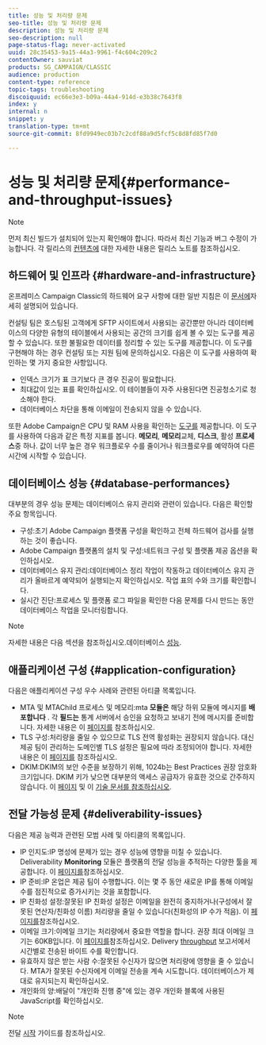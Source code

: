 ```yaml
---
title: 성능 및 처리량 문제
seo-title: 성능 및 처리량 문제
description: 성능 및 처리량 문제
seo-description: null
page-status-flag: never-activated
uuid: 28c35453-9a15-44a3-9961-f4c604c209c2
contentOwner: sauviat
products: SG_CAMPAIGN/CLASSIC
audience: production
content-type: reference
topic-tags: troubleshooting
discoiquuid: ec66e3e3-b09a-44a4-914d-e3b38c7643f8
index: y
internal: n
snippet: y
translation-type: tm+mt
source-git-commit: 8fd9949ec03b7c2cdf88a9d5fcf5c8d8fd85f7d0

---
```



# 성능 및 처리량 문제{#performance-and-throughput-issues}

>[!NOTE]
>
>먼저 최신 빌드가 설치되어 있는지 확인해야 합니다. 따라서 최신 기능과 버그 수정이 가능합니다. 각 릴리스의 [컨텐츠에](https://docs.campaign.adobe.com/doc/AC/en/RN.html) 대한 자세한 내용은 릴리스 노트를 참조하십시오.

## 하드웨어 및 인프라 {#hardware-and-infrastructure}

온프레미스 Campaign Classic의 하드웨어 요구 사항에 대한 일반 지침은 이 [문서에](https://helpx.adobe.com/campaign/kb/hardware-sizing-guide.html)자세히 설명되어 있습니다.

컨설팅 팀은 호스팅된 고객에게 SFTP 사이트에서 사용되는 공간뿐만 아니라 데이터베이스의 다양한 유형의 테이블에서 사용되는 공간의 크기를 쉽게 볼 수 있는 도구를 제공할 수 있습니다. 또한 불필요한 데이터를 정리할 수 있는 도구를 제공합니다. 이 도구를 구현해야 하는 경우 컨설팅 또는 지원 팀에 문의하십시오. 다음은 이 도구를 사용하여 확인하는 몇 가지 중요한 사항입니다.

* 인덱스 크기가 표 크기보다 큰 경우 진공이 필요합니다.
* 최대값이 있는 표를 확인하십시오. 이 테이블들이 자주 사용된다면 진공청소기로 청소해야 한다.
* 데이터베이스 차단을 통해 이메일이 전송되지 않을 수 있습니다.

또한 Adobe Campaign은 CPU 및 RAM 사용을 확인하는 [도구를](../../production/using/monitoring-processes.md#manual-monitoring) 제공합니다. 이 도구를 사용하여 다음과 같은 특정 지표를 봅니다. **메모리**, **메모리**&#x200B;교체, **디스크**, 활성 **프로세스**&#x200B;중 하나. 값이 너무 높은 경우 워크플로우 수를 줄이거나 워크플로우를 예약하여 다른 시간에 시작할 수 있습니다.

## 데이터베이스 성능 {#database-performances}

대부분의 경우 성능 문제는 데이터베이스 유지 관리와 관련이 있습니다. 다음은 확인할 주요 항목입니다.

* 구성:초기 Adobe Campaign 플랫폼 구성을 확인하고 전체 하드웨어 검사를 실행하는 것이 좋습니다.
* Adobe Campaign 플랫폼의 설치 및 구성:네트워크 구성 및 플랫폼 제공 옵션을 확인하십시오.
* 데이터베이스 유지 관리:데이터베이스 정리 작업이 작동하고 데이터베이스 유지 관리가 올바르게 예약되어 실행되는지 확인하십시오. 작업 표의 수와 크기를 확인합니다.
* 실시간 진단:프로세스 및 플랫폼 로그 파일을 확인한 다음 문제를 다시 만드는 동안 데이터베이스 작업을 모니터링합니다.

>[!NOTE]
>
>자세한 내용은 다음 섹션을 참조하십시오.데이터베이스 [성능](../../production/using/database-performances.md).

## 애플리케이션 구성 {#application-configuration}

다음은 애플리케이션 구성 우수 사례와 관련된 아티클 목록입니다.

* MTA 및 MTAChild 프로세스 및 메모리:mta **모듈은** 해당 하위 모듈에 메시지를 **배포합니다** . 각 **필드는** 통계 서버에서 승인을 요청하고 보내기 전에 메시지를 준비합니다. 자세한 내용은 이 [페이지를](../../installation/using/email-deliverability.md) 참조하십시오.
* TLS 구성:처리량을 줄일 수 있으므로 TLS 전역 활성화는 권장되지 않습니다. 대신 제공 팀이 관리하는 도메인별 TLS 설정은 필요에 따라 조정되어야 합니다. 자세한 내용은 이 [페이지를](../../installation/using/email-deliverability.md#mx-configuration) 참조하십시오.
* DKIM:DKIM의 보안 수준을 보장하기 위해, 1024b는 Best Practices 권장 암호화 크기입니다. DKIM 키가 낮으면 대부분의 액세스 공급자가 유효한 것으로 간주하지 않습니다. 이 [페이지](../../delivery/using/technical-recommendations.md#dkim) 및 이 [기술 문서를 참조하십시오](https://helpx.adobe.com/campaign/kb/domain-name-delegation.html).

## 전달 가능성 문제 {#deliverability-issues}

다음은 제공 능력과 관련된 모범 사례 및 아티클의 목록입니다.

* IP 인지도:IP 명성에 문제가 있는 경우 성능에 영향을 미칠 수 있습니다. Deliverability **Monitoring** 모듈은 플랫폼의 전달 성능을 추적하는 다양한 툴을 제공합니다. 이 [페이지를](../../delivery/using/technical-monitoring.md)참조하십시오.
* IP 준비:IP 온업은 제공 팀이 수행합니다. 이는 몇 주 동안 새로운 IP를 통해 이메일 수를 점진적으로 증가시키는 것을 포함합니다.
* IP 친화성 설정:잘못된 IP 친화성 설정은 이메일을 완전히 중지하거나(구성에서 잘못된 연산자/친화성 이름) 처리량을 줄일 수 있습니다(친화성의 IP 수가 적음). 이 [페이지를](../../installation/using/email-deliverability.md#list-of-ip-addresses-to-use)참조하십시오.
* 이메일 크기:이메일 크기는 처리량에서 중요한 역할을 합니다. 권장 최대 이메일 크기는 60KB입니다. 이 [페이지를](https://helpx.adobe.com/legal/product-descriptions/campaign.html)참조하십시오. Delivery [throughput](../../reporting/using/delivery-reports.md#delivery-throughput) 보고서에서 시간별로 전송된 바이트 수를 확인합니다.
* 유효하지 않은 받는 사람 수:잘못된 수신자가 많으면 처리량에 영향을 줄 수 있습니다. MTA가 잘못된 수신자에게 이메일 전송을 계속 시도합니다. 데이터베이스가 제대로 유지되는지 확인하십시오.
* 개인화의 양:배달이 &quot;개인화 진행 중&quot;에 있는 경우 개인화 블록에 사용된 JavaScript를 확인하십시오.

>[!NOTE]
>
>전달 [시작](https://docs.campaign.adobe.com/doc/AC/getting_started/EN/deliverability.html) 가이드를 참조하십시오.

